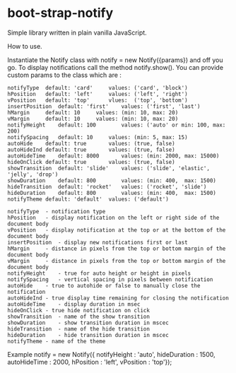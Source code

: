 # boot-strap-notify
Simple library written in plain vanilla JavaScript.

How to use.

Instantiate the Notify class with notify = new Notify({params}) and off you go. To display notifications call the method notify.show(). You can provide custom params to the class which are :
	
	notifyType	default: 'card'		values: ('card', 'block')
	hPosition	default: 'left'		values:	('left', 'right')
	vPosition	default: 'top'		vlues:	('top', 'bottom')
	insertPosition	default: 'first'	values:	('first', 'last')
	hMargin		default: 10		values:	(min: 10, max: 20)
	vMargin		default: 10		values:	(min: 10, max: 20)
	notifyHeight	default: 100		values:	('auto' or min: 100, max: 200)
	notifySpacing	default: 10		values:	(min: 5, max: 15)
	autoHide	default: true		values:	(true, false)
	autoHideInd	default: true		values:	(true, false)
	autoHideTime	default: 8000		values:	(min: 2000, max: 15000)
	hideOnClick	default: true		values:	(true, false) 
	showTransition	default: 'slide'	values:	('slide', 'elastic', 'jelly', 'drop')
	showDuration	default: 800		values:	(min: 400,  max: 1500)
	hideTransition	default: 'rocket'	values:	('rocket', 'slide')
	hideDuration	default: 800		values:	(min: 400,  max: 1500)
	notifyTheme	default: 'default'	values:	('default')
	
	notifyType	- notification type
	hPosition	- display notification on the left or right side of the document body
	vPosition	- display notification at the top or at the bottom of the document body
	insertPosition	- display new notifications first or last
	hMargin		- distance in pixels from the top or bottom margin of the document body
	vMargin		- distance in pixels from the top or bottom margin of the document body
	notifyHeight	- true for auto height or height in pixels
	notifySpacing	- vertical spacing in pixels between notification
	autoHide	- true to autohide or false to manually close the notification
	autoHideInd	- true display time remaining for closing the notification
	autoHideTime	- display duration in msec
	hideOnClick	- true hide notification on click   
	showTransition	- name of the show transition 
	showDuration	- show transition duration in mscec
	hideTransition	- name of the hide transition
	hideDuration	- hide transition duration in mscec
	notifyTheme	- name of the theme
					  
Example notify = new Notify({ 	notifyHeight : 'auto',
				hideDuration : 1500,
				autoHideTime : 2000,
				hPosition : 'left',
				vPosition : 'top'});
